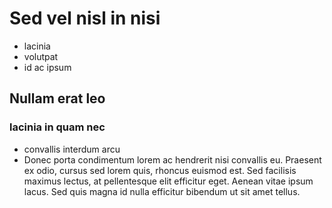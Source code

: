 # Sed vel nisl in nisi
* lacinia 
* volutpat 
* id ac ipsum
## Nullam erat leo
### lacinia in quam nec
* convallis interdum arcu 
* Donec porta condimentum lorem
 ac hendrerit nisi convallis eu. Praesent ex odio, cursus sed lorem quis, rhoncus euismod est. Sed facilisis maximus lectus, at pellentesque elit efficitur eget. Aenean vitae ipsum lacus. Sed quis magna id nulla efficitur bibendum ut sit amet tellus.